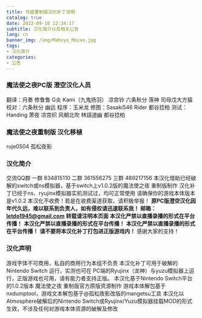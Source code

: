 ```yaml
---
title: 月姬重制版汉化补丁说明
catalog: true
date: 2022-09-18 12:34:17
subtitle: 汉化简介以及相关公告
lang: cn
banner_img: /img/Mahoyo_Moive.jpg
tags:
- 汉化简介
categories:
- 公告
---
```


### 魔法使之夜PC版 澄空汉化人员
翻译：月奏 修鲁鲁 G炎 Kami（九鬼扬羽） 凉宫铃 六条秋分 落神 司母戊大方猫
校对：六条秋分 幽远
程序：玉米龙
修图：Sasaki546 Rider 都谷捻柏
测试：Handing 萧夜 凉宫织 风朝北吹 林語道幽 都谷捻柏

### 魔法使之夜重制版 汉化移植
ruje0504 孤松夜影

### 汉化简介
交流QQ群 一群 834815110 二群 361556275 三群 489217156
本汉化借助已经破解的switch或ns模拟器，基于switch上v1.0.2版的魔法使之夜 重制版制作
汉化补丁已经于ns、ryujinx模拟器实机测试过，均可正常使用
请确保你的游戏本体版本是v1.0.2
本汉化不收费！若是在收费渠道获取，请积极举报！
**原PC版澄空汉化因年代久远，难以联系到负责人，如有侵权请迅速联系我！ 邮箱：letdo1945@gmail.com**
**转载请注明本页面**
**本汉化严禁以直播录播的形式在平台传播！**
**本汉化严禁以直播录播的形式在平台传播！**
**本汉化严禁以直播录播的形式在平台传播！**
**请不要将本汉化补丁打包进正版游戏内！**
感谢大家的支持！

### 汉化声明
游戏字体不可商用，私自的商用行为本组不负责
本汉化补丁可用于破解的 Nintendo Switch 运行，实测也可在 PC端的Ryujinx（龙神）与yuzu模拟器上运行，正版游戏也可用，请有能力者支持正版。
本汉化基于Nintendo Switch平台的1.0.2版本 魔法使之夜 重制版官方原版资源制作
游戏本体解包基于nxdumptool，游戏文本解包基于@孤松夜影改版的mangetsu工具
本汉化以Atmosphère破解后的Nintendo Switch或Ryujinx/Yuzu模拟器挂载MOD的形式生效，不涉及任何对游戏本体资源的破解及修改
